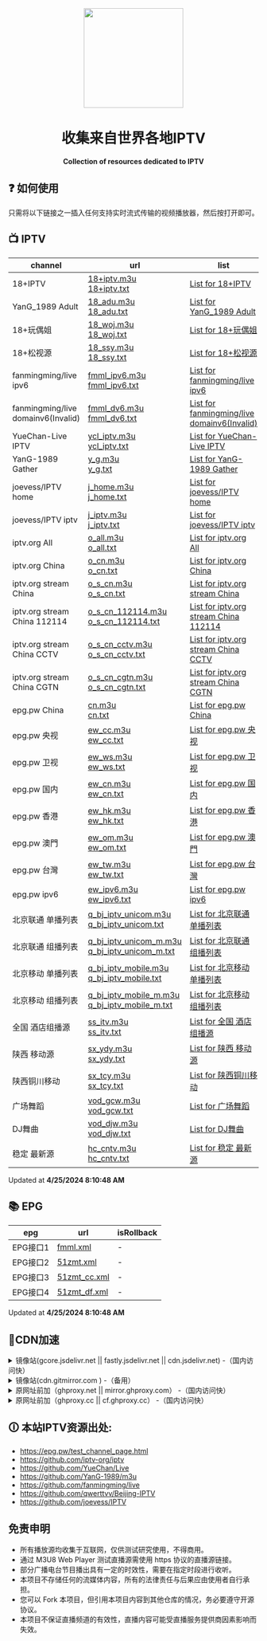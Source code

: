 <div align="center">
<img src="https://img.viptv.work/iptv/about-IPTV.jpg" height="200" />
<h1 > 收集来自世界各地IPTV </h1> 
<h4>Collection of resources dedicated to IPTV</h4>  
</div>

## ❓ 如何使用

只需将以下链接之一插入任何支持实时流式传输的视频播放器，然后按打开即可。

## 📺 IPTV

| channel | url | list | count | isRollback |
| ------- | --- | ---- | ----- | ---------- |
| 18+IPTV | [18+iptv.m3u](./18+iptv.m3u) <br> [18+iptv.txt](./txt/18+iptv.txt) | [List for 18+IPTV](./list/18+iptv.list) | 9650 | - |
| YanG_1989 Adult | [18_adu.m3u](./18_adu.m3u) <br> [18_adu.txt](./txt/18_adu.txt) | [List for YanG_1989 Adult](./list/18_adu.list) | update failed | - |
| 18+玩偶姐 | [18_woj.m3u](./18_woj.m3u) <br> [18_woj.txt](./txt/18_woj.txt) | [List for 18+玩偶姐](./list/18_woj.list) | 335 | - |
| 18+松视源 | [18_ssy.m3u](./18_ssy.m3u) <br> [18_ssy.txt](./txt/18_ssy.txt) | [List for 18+松视源](./list/18_ssy.list) | 5 | - |
| fanmingming/live ipv6 | [fmml_ipv6.m3u](./fmml_ipv6.m3u) <br> [fmml_ipv6.txt](./txt/fmml_ipv6.txt) | [List for fanmingming/live ipv6](./list/fmml_ipv6.list) | 98 | - |
| fanmingming/live domainv6(Invalid) | [fmml_dv6.m3u](./fmml_dv6.m3u) <br> [fmml_dv6.txt](./txt/fmml_dv6.txt) | [List for fanmingming/live domainv6(Invalid)](./list/fmml_dv6.list) | 100 | - |
| YueChan-Live IPTV | [ycl_iptv.m3u](./ycl_iptv.m3u) <br> [ycl_iptv.txt](./txt/ycl_iptv.txt) | [List for YueChan-Live IPTV](./list/ycl_iptv.list) | 190 | - |
| YanG-1989 Gather | [y_g.m3u](./y_g.m3u) <br> [y_g.txt](./txt/y_g.txt) | [List for YanG-1989 Gather](./list/y_g.list) | 276 | - |
| joevess/IPTV home | [j_home.m3u](./j_home.m3u) <br> [j_home.txt](./txt/j_home.txt) | [List for joevess/IPTV home](./list/j_home.list) | 51 | - |
| joevess/IPTV iptv | [j_iptv.m3u](./j_iptv.m3u) <br> [j_iptv.txt](./txt/j_iptv.txt) | [List for joevess/IPTV iptv](./list/j_iptv.list) | 503 | - |
| iptv.org All | [o_all.m3u](./o_all.m3u) <br> [o_all.txt](./txt/o_all.txt) | [List for iptv.org All](./list/o_all.list) | 10009 | - |
| iptv.org China | [o_cn.m3u](./o_cn.m3u) <br> [o_cn.txt](./txt/o_cn.txt) | [List for iptv.org China](./list/o_cn.list) | 541 | - |
| iptv.org stream China | [o_s_cn.m3u](./o_s_cn.m3u) <br> [o_s_cn.txt](./txt/o_s_cn.txt) | [List for iptv.org stream China](./list/o_s_cn.list) | 507 | - |
| iptv.org stream China 112114 | [o_s_cn_112114.m3u](./o_s_cn_112114.m3u) <br> [o_s_cn_112114.txt](./txt/o_s_cn_112114.txt) | [List for iptv.org stream China 112114](./list/o_s_cn_112114.list) | 18 | - |
| iptv.org stream China CCTV | [o_s_cn_cctv.m3u](./o_s_cn_cctv.m3u) <br> [o_s_cn_cctv.txt](./txt/o_s_cn_cctv.txt) | [List for iptv.org stream China CCTV](./list/o_s_cn_cctv.list) | 14 | - |
| iptv.org stream China CGTN | [o_s_cn_cgtn.m3u](./o_s_cn_cgtn.m3u) <br> [o_s_cn_cgtn.txt](./txt/o_s_cn_cgtn.txt) | [List for iptv.org stream China CGTN](./list/o_s_cn_cgtn.list) | 6 | - |
| epg.pw China | [cn.m3u](./cn.m3u) <br> [cn.txt](./txt/cn.txt) | [List for epg.pw China](./list/cn.list) | 373 | - |
| epg.pw 央视 | [ew_cc.m3u](./ew_cc.m3u) <br> [ew_cc.txt](./txt/ew_cc.txt) | [List for epg.pw 央视](./list/ew_cc.list) | 8 | - |
| epg.pw 卫视 | [ew_ws.m3u](./ew_ws.m3u) <br> [ew_ws.txt](./txt/ew_ws.txt) | [List for epg.pw 卫视](./list/ew_ws.list) | 34 | - |
| epg.pw 国内 | [ew_cn.m3u](./ew_cn.m3u) <br> [ew_cn.txt](./txt/ew_cn.txt) | [List for epg.pw 国内](./list/ew_cn.list) | 373 | - |
| epg.pw 香港 | [ew_hk.m3u](./ew_hk.m3u) <br> [ew_hk.txt](./txt/ew_hk.txt) | [List for epg.pw 香港](./list/ew_hk.list) | 44 | - |
| epg.pw 澳門 | [ew_om.m3u](./ew_om.m3u) <br> [ew_om.txt](./txt/ew_om.txt) | [List for epg.pw 澳門](./list/ew_om.list) | 2 | - |
| epg.pw 台灣 | [ew_tw.m3u](./ew_tw.m3u) <br> [ew_tw.txt](./txt/ew_tw.txt) | [List for epg.pw 台灣](./list/ew_tw.list) | 97 | - |
| epg.pw ipv6 | [ew_ipv6.m3u](./ew_ipv6.m3u) <br> [ew_ipv6.txt](./txt/ew_ipv6.txt) | [List for epg.pw ipv6](./list/ew_ipv6.list) | 2237 | - |
| 北京联通 单播列表 | [q_bj_iptv_unicom.m3u](./q_bj_iptv_unicom.m3u) <br> [q_bj_iptv_unicom.txt](./txt/q_bj_iptv_unicom.txt) | [List for 北京联通 单播列表](./list/q_bj_iptv_unicom.list) | 131 | - |
| 北京联通 组播列表 | [q_bj_iptv_unicom_m.m3u](./q_bj_iptv_unicom_m.m3u) <br> [q_bj_iptv_unicom_m.txt](./txt/q_bj_iptv_unicom_m.txt) | [List for 北京联通 组播列表](./list/q_bj_iptv_unicom_m.list) | 131 | - |
| 北京移动 单播列表 | [q_bj_iptv_mobile.m3u](./q_bj_iptv_mobile.m3u) <br> [q_bj_iptv_mobile.txt](./txt/q_bj_iptv_mobile.txt) | [List for 北京移动 单播列表](./list/q_bj_iptv_mobile.list) | 146 | - |
| 北京移动 组播列表 | [q_bj_iptv_mobile_m.m3u](./q_bj_iptv_mobile_m.m3u) <br> [q_bj_iptv_mobile_m.txt](./txt/q_bj_iptv_mobile_m.txt) | [List for 北京移动 组播列表](./list/q_bj_iptv_mobile_m.list) | 129 | - |
| 全国 酒店组播源 | [ss_itv.m3u](./ss_itv.m3u) <br> [ss_itv.txt](./txt/ss_itv.txt) | [List for 全国 酒店组播源](./list/ss_itv.list) | 311 | - |
| 陕西 移动源 | [sx_ydy.m3u](./sx_ydy.m3u) <br> [sx_ydy.txt](./txt/sx_ydy.txt) | [List for 陕西 移动源](./list/sx_ydy.list) | 64 | - |
| 陕西铜川移动 | [sx_tcy.m3u](./sx_tcy.m3u) <br> [sx_tcy.txt](./txt/sx_tcy.txt) | [List for 陕西铜川移动](./list/sx_tcy.list) | 43 | - |
| 广场舞蹈 | [vod_gcw.m3u](./vod_gcw.m3u) <br> [vod_gcw.txt](./txt/vod_gcw.txt) | [List for 广场舞蹈](./list/vod_gcw.list) | 126 | - |
| DJ舞曲 | [vod_djw.m3u](./vod_djw.m3u) <br> [vod_djw.txt](./txt/vod_djw.txt) | [List for DJ舞曲](./list/vod_djw.list) | 176 | - |
| 稳定 最新源 | [hc_cntv.m3u](./hc_cntv.m3u) <br> [hc_cntv.txt](./txt/hc_cntv.txt) | [List for 稳定 最新源](./list/hc_cntv.list) | 88 | - |

Updated at **4/25/2024 8:10:48 AM**

## 📚 EPG

| epg | url | isRollback |
| --- | --- | ---------- |
| EPG接口1 | [fmml.xml](./epg/fmml.xml) | - |
| EPG接口2 | [51zmt.xml](./epg/51zmt.xml) | - |
| EPG接口3 | [51zmt_cc.xml](./epg/51zmt_cc.xml) | - |
| EPG接口4 | [51zmt_df.xml](./epg/51zmt_df.xml) | - |

Updated at **4/25/2024 8:10:48 AM**

## 🚀CDN加速

<details>
  <summary>镜像站(gcore.jsdelivr.net || fastly.jsdelivr.net || cdn.jsdelivr.net) -（国内访问快）</summary>
<p>
<table>
  <thead>
    <tr>
      <th>格式</th>
      <th>示例 </th>
    </tr>
  </thead>
  <tbody>
    <tr>
      <td>M3U</td>
      <td>https://fastly.jsdelivr.net/gh/vodtv/iptv-sources@gh-pages/cn.m3u</td>
    </tr>
     <tr>
      <td>TXT</td>
      <td>https://fastly.jsdelivr.net/gh/vodtv/iptv-sources@gh-pages/txt/cn.txt</td>
    </tr>
    <tr>
      <td>XML</td>
      <td>https://fastly.jsdelivr.net/gh/vodtv/iptv-sources@gh-pages/epg/51zmt.xml</td>
    </tr>
    <tr>
      <td>JSON</td>
      <td>https://fastly.jsdelivr.net/gh/vodtv/iptv-sources@gh-pages/sources/cn.json</td>
    </tr>
  </tbody>
</table>
</p>
</details>

<details>
<summary>镜像站(cdn.gitmirror.com ) -（备用）</summary>
<p>
<table>
  <thead>
    <tr>
      <th>格式</th>
      <th>示例 </th>
    </tr>
  </thead>
  <tbody>
    <tr>
      <td>M3U</td>
      <td>https://cdn.gitmirror.com/gh/vodtv/iptv-sources@gh-pages/cn.m3u</td>
    </tr>
     <tr>
      <td>TXT</td>
      <td>https://cdn.gitmirror.com/gh/vodtv/iptv-sources@gh-pages/txt/cn.txt</td>
    </tr>
    <tr>
      <td>XML</td>
      <td>https://cdn.gitmirror.com/gh/vodtv/iptv-sources@gh-pages/epg/51zmt.xml</td>
    </tr>
    <tr>
      <td>JSON</td>
      <td>https://cdn.gitmirror.com/gh/vodtv/iptv-sources@gh-pages/sources/cn.json</td>
    </tr>
  </tbody>
</table>
</p>
</details>

<details>
<summary>原网址前加（ghproxy.net || mirror.ghproxy.com） -（国内访问快）</summary>
<p>
<table>
  <thead>
    <tr>
      <th>格式</th>
      <th>示例 </th>
    </tr>
  </thead>
   <tbody>
    <tr>
      <td>M3U</td>
      <td>https://ghproxy.net/https://rawgithubusercontent.com/vodtv/iptv-sources/gh-pages/cn.m3u</td>
    </tr>
     <tr>
      <td>TXT</td>
      <td>https://ghproxy.net/https://raw.githubusercontent.com/vodtv/iptv-sources/gh-pages/txt/cn.txt</td>
    </tr>
    <tr>
      <td>XML</td>
      <td>https://ghproxy.net/https://raw.githubusercontent.com/vodtv/iptv-sources/gh-pages/epg/51zmt.xml</td>
    </tr>
    <tr>
      <td>JSON</td>
      <td>https://ghproxy.net/https://raw.githubusercontent.com/vodtv/iptv-sources/gh-pages/sources/cn.json</td>
    </tr>
  </tbody>
</table>
</p>
</details>

<details>
<summary>原网址前加（ghproxy.cc || cf.ghproxy.cc） -（国内访问快）</summary>
<p>
<table>
  <thead>
    <tr>
      <th>格式</th>
      <th>示例 </th>
    </tr>
  </thead>
   <tbody>
    <tr>
      <td>M3U</td>
      <td>https://ghproxy.cc/https://iptv-sources.githubusercontent.com/vodtv/iptv-sources/gh-pages/cn.m3u</td>
    </tr>
     <tr>
      <td>TXT</td>
      <td>https://ghproxy.cc/https://iptv-sources.githubusercontent.com/vodtv/iptv-sources/gh-pages/txt/cn.txt</td>
    </tr>
    <tr>
      <td>XML</td>
      <td>https://ghproxy.cc/https://iptv-sources.githubusercontent.com/vodtv/iptv-sources/gh-pages/epg/51zmt.xml</td>
    </tr>
    <tr>
      <td>JSON</td>
      <td>https://ghproxy.cc/https://iptv-sources.githubusercontent.com/vodtv/iptv-sources/gh-pages/sources/cn.json</td>
    </tr>
  </tbody>
</table>
</p>
</details>

## 🛈 本站IPTV资源出处:

- <https://epg.pw/test_channel_page.html>
- <https://github.com/iptv-org/iptv>
- <https://github.com/YueChan/Live>
- <https://github.com/YanG-1989/m3u>
- <https://github.com/fanmingming/live>
- <https://github.com/qwerttvv/Beijing-IPTV>
- <https://github.com/joevess/IPTV>

## 免责申明

- 所有播放源均收集于互联网，仅供测试研究使用，不得商用。
- 通过 M3U8 Web Player 测试直播源需使用 https 协议的直播源链接。
- 部分广播电台节目播出具有一定的时效性，需要在指定时段进行收听。
- 本项目不存储任何的流媒体内容，所有的法律责任与后果应由使用者自行承担。
- 您可以 Fork 本项目，但引用本项目内容到其他仓库的情况，务必要遵守开源协议。
- 本项目不保证直播频道的有效性，直播内容可能受直播服务提供商因素影响而失效。
